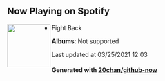 ## Now Playing on Spotify

[<img align="left" width="100" src="https://i.scdn.co/image/ab67616d0000b273bd9e9490d5198c41cb85b669">](https://open.spotify.com/album/5DkR7Wn2rUWY5Hw9csN0ui)

 - Fight Back

**Albums**: Not supported

Last updated at 03/25/2021 12:03

#### Generated with [20chan/github-now](https://github.com/20chan/github-now)


<!--
**20chan/20chan** is a ✨ _special_ ✨ repository because its `README.md` (this file) appears on your GitHub profile.

Here are some ideas to get you started:

- 🔭 I’m currently working on ...
- 🌱 I’m currently learning ...
- 👯 I’m looking to collaborate on ...
- 🤔 I’m looking for help with ...
- 💬 Ask me about ...
- 📫 How to reach me: ...
- 😄 Pronouns: ...
- ⚡ Fun fact: ...
-->
